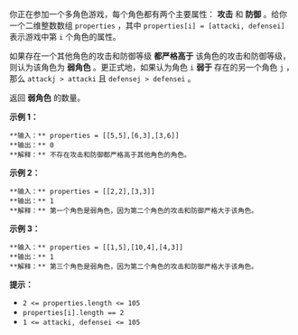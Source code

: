 你正在参加一个多角色游戏，每个角色都有两个主要属性： **攻击** 和 **防御** 。给你一个二维整数数组 `properties` ，其中
`properties[i] = [attacki, defensei]` 表示游戏中第 `i` 个角色的属性。

如果存在一个其他角色的攻击和防御等级 **都严格高于** 该角色的攻击和防御等级，则认为该角色为 **弱角色** 。更正式地，如果认为角色 `i`
**弱于** 存在的另一个角色 `j` ，那么 `attackj > attacki` 且 `defensej > defensei` 。

返回 **弱角色** 的数量。



**示例 1：**

    
    
    **输入：** properties = [[5,5],[6,3],[3,6]]
    **输出：** 0
    **解释：** 不存在攻击和防御都严格高于其他角色的角色。
    

**示例 2：**

    
    
    **输入：** properties = [[2,2],[3,3]]
    **输出：** 1
    **解释：** 第一个角色是弱角色，因为第二个角色的攻击和防御严格大于该角色。
    

**示例 3：**

    
    
    **输入：** properties = [[1,5],[10,4],[4,3]]
    **输出：** 1
    **解释：** 第三个角色是弱角色，因为第二个角色的攻击和防御严格大于该角色。
    



**提示：**

  * `2 <= properties.length <= 105`
  * `properties[i].length == 2`
  * `1 <= attacki, defensei <= 105`

